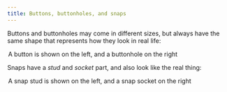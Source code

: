 ```yaml
---
title: Buttons, buttonholes, and snaps
---
```


Buttons and buttonholes may come in different sizes, but always have the same shape that represents
how they look in real life:

<Legend part="buttons">

A button is shown on the left, and a buttonhole on the right

</Legend>

Snaps have a *stud* and *socket* part, and also look like the real thing:

<Legend part="snaps">

A snap stud is shown on the left, and a snap socket on the right

</Legend>
